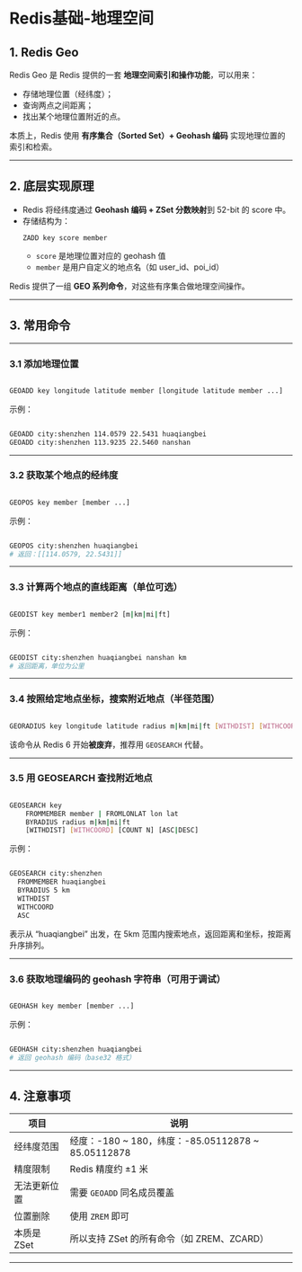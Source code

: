 # Redis基础-地理空间


## 1. Redis Geo

Redis Geo 是 Redis 提供的一套 **地理空间索引和操作功能**，可以用来：

- 存储地理位置（经纬度）；
- 查询两点之间距离；
- 找出某个地理位置附近的点。

本质上，Redis 使用 **有序集合（Sorted Set）+ Geohash 编码** 实现地理位置的索引和检索。

---

## 2. 底层实现原理

- Redis 将经纬度通过 **Geohash 编码 + ZSet 分数映射**到 52-bit 的 score 中。
- 存储结构为：
  ```text
  ZADD key score member
  ```
    - `score` 是地理位置对应的 geohash 值
    - `member` 是用户自定义的地点名（如 user_id、poi_id）

Redis 提供了一组 **GEO 系列命令**，对这些有序集合做地理空间操作。

---

## 3. 常用命令

---

### 3.1 添加地理位置

```bash

GEOADD key longitude latitude member [longitude latitude member ...]
```

示例：

```bash

GEOADD city:shenzhen 114.0579 22.5431 huaqiangbei
GEOADD city:shenzhen 113.9235 22.5460 nanshan
```

---

### 3.2 获取某个地点的经纬度

```bash

GEOPOS key member [member ...]
```

示例：

```bash

GEOPOS city:shenzhen huaqiangbei
# 返回：[[114.0579, 22.5431]]
```

---

### 3.3 计算两个地点的直线距离（单位可选）

```bash

GEODIST key member1 member2 [m|km|mi|ft]
```

示例：

```bash

GEODIST city:shenzhen huaqiangbei nanshan km
# 返回距离，单位为公里
```

---

### 3.4 按照给定地点坐标，搜索附近地点（半径范围）

```bash

GEORADIUS key longitude latitude radius m|km|mi|ft [WITHDIST] [WITHCOORD] [COUNT N] [ASC|DESC]
```

该命令从 Redis 6 开始**被废弃**，推荐用 `GEOSEARCH` 代替。

---

### 3.5 用 GEOSEARCH 查找附近地点

```bash

GEOSEARCH key 
    FROMMEMBER member | FROMLONLAT lon lat 
    BYRADIUS radius m|km|mi|ft 
    [WITHDIST] [WITHCOORD] [COUNT N] [ASC|DESC]
```

示例：

```bash

GEOSEARCH city:shenzhen 
  FROMMEMBER huaqiangbei 
  BYRADIUS 5 km 
  WITHDIST 
  WITHCOORD 
  ASC
```

表示从 “huaqiangbei” 出发，在 5km 范围内搜索地点，返回距离和坐标，按距离升序排列。

---

### 3.6 获取地理编码的 geohash 字符串（可用于调试）

```bash

GEOHASH key member [member ...]
```

示例：

```bash

GEOHASH city:shenzhen huaqiangbei
# 返回 geohash 编码（base32 格式）
```

---



## 4. 注意事项

| 项目           | 说明 |
|----------------|------|
| 经纬度范围     | 经度：-180 ~ 180，纬度：-85.05112878 ~ 85.05112878 |
| 精度限制       | Redis 精度约 ±1 米 |
| 无法更新位置   | 需要 `GEOADD` 同名成员覆盖 |
| 位置删除       | 使用 `ZREM` 即可 |
| 本质是 ZSet    | 所以支持 ZSet 的所有命令（如 ZREM、ZCARD） |

---
